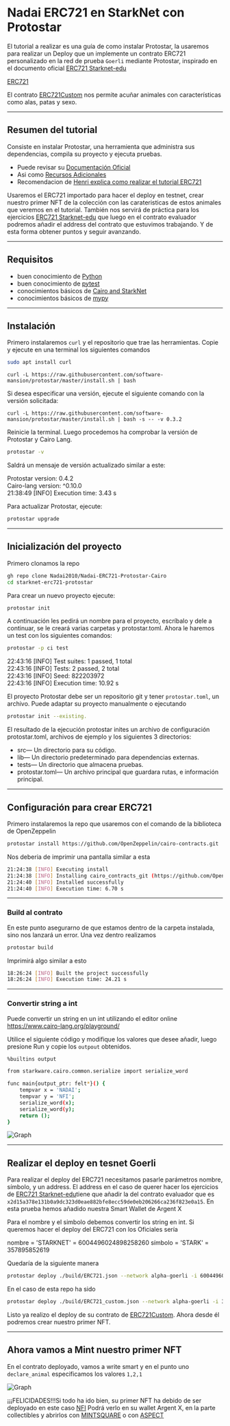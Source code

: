 # Nadai ERC721 en StarkNet con Protostar

El tutorial a realizar es una guía de como instalar Protostar, la usaremos para realizar un Deploy que un implemente un contrato ERC721 personalizado en la red de prueba `Goerli` mediante Protostar, inspirado en el documento oficial [ERC721 Starknet-edu](https://github.com/starknet-edu/starknet-erc721.git)

[ERC721](https://github.com/omarespejel/starknet-erc721-testing.git)

El contrato [ERC721Custom](https://github.com/omarespejel/starknet-erc721-testing.git) nos permite acuñar animales con características como alas, patas y sexo.

-----------------------------
 
## Resumen del tutorial
Consiste en instalar Protostar, una herramienta que administra sus dependencias, compila su proyecto y ejecuta pruebas. 

* Puede revisar su [Documentación Oficial](https://docs.swmansion.com/protostar/) 
* Asi como [Recursos Adicionales](https://blog.swmansion.com/testing-starknet-contracts-made-easy-with-protostar-2ecdad3c9133)
* Recomendacion de [Henri explica como realizar el tutorial ERC721](https://www.youtube.com/watch?v=PJWIgIoj5kw)

Usaremos el ERC721 importado para hacer el deploy en testnet, crear nuestro primer NFT de la colección con las carateristicas de estos animales que veremos en el tutorial. También nos servirá de práctica para los ejercicios [ERC721 Starknet-edu](https://github.com/starknet-edu/starknet-erc721.git) que luego en el contrato evaluador podremos añadir el address del contrato que estuvimos trabajando. Y de esta forma obtener puntos y seguir avanzando.

---------------------

## Requisitos

- buen conocimiento de [Python](https://www.python.org/)
- buen conocimiento de [pytest](https://docs.pytest.org/en/7.1.x/)
- conocimientos básicos de [Cairo and StarkNet](https://www.cairo-lang.org/docs/index.html)
- conocimientos básicos de [mypy](https://mypy.readthedocs.io/en/stable/getting_started.html)
 
-----------------------

## Instalación

Primero instalaremos `curl` y el repositorio que trae las herramientas. Copie y ejecute en una terminal los siguientes comandos

```bash
sudo apt install curl
```

```shell
curl -L https://raw.githubusercontent.com/software-mansion/protostar/master/install.sh | bash
```

Si desea especificar una versión, ejecute el siguiente comando con la versión solicitada:

```console
curl -L https://raw.githubusercontent.com/software-mansion/protostar/master/install.sh | bash -s -- -v 0.3.2
```
Reinicie la terminal. Luego procedemos ha comprobar la versión de Protostar y Cairo Lang.

```bash
protostar -v
```
Saldrá un mensaje de versión actualizado similar a este:

Protostar version: 0.4.2                                                                                                                                
Cairo-lang version: ^0.10.0                                                                                                                               
21:38:49 [INFO] Execution time: 3.43 s                                                                                                             

Para actualizar Protostar, ejecute:

```bash
protostar upgrade
```
------------------

## Inicialización del proyecto

Primero clonamos la repo

```bash
gh repo clone Nadai2010/Nadai-ERC721-Protostar-Cairo
cd starknet-erc721-protostar
```

Para crear un nuevo proyecto ejecute:

```bash
protostar init
```
A continuación les pedirá un nombre para el proyecto, escríbalo y dele a continuar, se le creará
varias carpetas y protostar.toml. Ahora le haremos un test con los siguientes comandos:

```bash
protostar -p ci test
```

22:43:16 [INFO] Test suites: 1 passed, 1 total                                                       
22:43:16 [INFO] Tests:       2 passed, 2 total                                               
22:43:16 [INFO] Seed:        822203972                                               
22:43:16 [INFO] Execution time: 10.92 s                                                         

El proyecto Protostar debe ser un repositorio git y tener `protostar.toml`, un archivo. Puede adaptar su proyecto manualmente o ejecutando 

```bash
protostar init --existing.
```

El resultado de la ejecución protostar inites un archivo de configuración protostar.toml, archivos de ejemplo y los siguientes 3 directorios:

* src— Un directorio para su código.
* lib— Un directorio predeterminado para dependencias externas.
* tests— Un directorio que almacena pruebas.
* protostar.toml— Un archivo principal que guardara rutas, e información principal.

------------------------

## Configuración para crear ERC721

Primero instalaremos la repo que usaremos con el comando de la biblioteca de OpenZeppelin

```bash
protostar install https://github.com/OpenZeppelin/cairo-contracts.git
```

Nos deberia de imprimir una pantalla similar a esta

```bash
21:24:38 [INFO] Executing install                                                                                       
21:24:38 [INFO] Installing cairo_contracts_git (https://github.com/OpenZeppelin/cairo-contracts.git)
21:24:40 [INFO] Installed successfully
21:24:40 [INFO] Execution time: 6.70 s
```
----------------------------------------

### Build al contrato

En este punto asegurarno de que estamos dentro de la carpeta instalada, sino nos lanzará un error. Una vez dentro realizamos

```bash
protostar build
```

Imprimirá algo similar a esto

```bash
18:26:24 [INFO] Built the project successfully                                                           
18:26:24 [INFO] Execution time: 24.21 s
```
------------------------------------------

### Convertir string a int

Puede convertir un string en un int utilizando el editor online https://www.cairo-lang.org/playground/ 

Utilice el siguiente código y modifique los valores que desee añadir, luego presione Run y copie los `outpout` obtenidos.

```bash
%builtins output

from starkware.cairo.common.serialize import serialize_word

func main{output_ptr: felt*}() {
    tempvar x = 'NADAI';
    tempvar y = 'NFI';
    serialize_word(x);
    serialize_word(y);
    return ();
}
```

![Graph](Playground.png)

---------------------------------------

## Realizar el deploy en tesnet Goerli

Para realizar el deploy del ERC721 necesitamos pasarle parámetros nombre, símbolo, y un address.
El address en el caso de querer hacer los ejercicios de [ERC721 Starknet-edu](https://github.com/starknet-edu/starknet-erc721.git)tiene que añadir la del contrato evaluador que es `x2d15a378e131b0a9dc323d0eae882bfe8ecc59de0eb206266ca236f823e0a15`. En esta prueba hemos añadido nuestra Smart Wallet de Argent X

Para el nombre y el simbolo debemos convertir los string en int. Si queremos hacer el deploy del ERC721 con los Oficiales sería

nombre = 'STARKNET' = 6004496024898258260
símbolo = 'STARK' = 357895852619

Quedaría de la siguiente manera

```bash
protostar deploy ./build/ERC721.json --network alpha-goerli -i 6004496024898258260 357895852619 0x2d15a378e131b0a9dc323d0eae882bfe8ecc59de0eb206266ca236f823e0a15
```

En el caso de esta repo ha sido 

```bash
protostar deploy ./build/ERC721_custom.json --network alpha-goerli -i 336102441289 5129801 0x03F878C94De81906ba1A016aB0E228D361753536681a776ddA29674FfeBB3CB0
```

Listo ya realizo el deploy de su contrato de [ERC721Custom](https://goerli.voyager.online/contract/0x034dc30bb1aac030dca1e13be37728087bb49be818efb5ca7deb0aab26732e96#readContract). Ahora desde él podremos crear nuestro primer NFT.

---------------------------------

## Ahora vamos a Mint nuestro primer NFT

En el contrato deployado, vamos a write smart y en el punto uno `declare_animal` especificamos los valores `1,2,1`

![Graph](declareanimal.png)

¡¡¡FELICIDADES!!!Si todo ha ido bien, su primer NFT ha debido de ser deployado en este caso [NFI](https://goerli.voyager.online/tx/0x5f4400220df5eb23eea343ccaef04d396ee7368095f7a021f6608ae23027249#overview)
Podrá verlo en su wallet Argent X, en la parte collectibles y abrirlos con [MINTSQUARE](https://mintsquare.io/asset/starknet-testnet/0x034dc30bb1aac030dca1e13be37728087bb49be818efb5ca7deb0aab26732e96/1) o con [ASPECT](https://testnet.aspect.co/asset/0x034dc30bb1aac030dca1e13be37728087bb49be818efb5ca7deb0aab26732e96/1)
